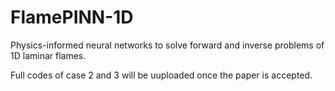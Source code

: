 # FlamePINN-1D
Physics-informed neural networks to solve forward and inverse problems of 1D laminar flames.

Full codes of case 2 and 3 will be uuploaded once the paper is accepted.